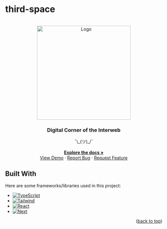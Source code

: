 # third-space


<!-- PROJECT LOGO -->
<br />
<div align="center" id='readme-top'>
  <img src="https://i.gifer.com/embedded/download/Eypk.gif" alt="Logo" target='blank' width="300" height="300">

  <h3 align="center">Digital Corner of the Interweb</h3>

  <p align="center">
    ¯\_(ツ)_/¯
    <br />
    <br />
    <a href="https://github.com/WackyChomp/third-space"><strong>Explore the docs »</strong></a>
    <br />
    <a href="https://github.com/WackyChomp/third-space">View Demo</a>
    ·
    <a href="https://github.com/WackyChomp/third-space/issues">Report Bug</a>
    ·
    <a href="https://github.com/WackyChomp/third-space/issues">Request Feature</a>
  </p>
</div>


<!-- BUILT WITH -->
## Built With
Here are some frameworks/libraries used in this project:
* [![TypeScript][TypeScript]][TypeScript-url]
* [![Tailwind][Tailwind.css]][Tailwind-url]
* [![React][React.js]][React-url]
* [![Next][Next.js]][Next-url]

<p align="right">(<a href="#readme-top">back to top</a>)</p>


[Next.js]: https://img.shields.io/badge/next.js-000000?style=for-the-badge&logo=nextdotjs&logoColor=white
[Next-url]: https://nextjs.org/
[TypeScript]: https://img.shields.io/badge/TypeScript-007ACC?style=for-the-badge&logo=typescript&logoColor=white
[TypeScript-url]: https://www.typescriptlang.org/

[React.js]: https://img.shields.io/badge/React-20232A?style=for-the-badge&logo=react&logoColor=61DAFB
[React-url]: https://reactjs.org/
[Tailwind.css]: https://img.shields.io/badge/Tailwind_CSS-38B2AC?style=for-the-badge&logo=tailwind-css&logoColor=white
[Tailwind-url]: https://tailwindcss.com/
